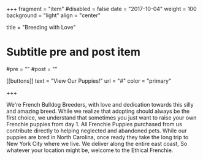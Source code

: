 +++
fragment = "item"
#disabled = false
date = "2017-10-04"
weight = 100
background = "light"
align = "center"

title = "Breeding with Love"

# Subtitle pre and post item
#pre = ""
#post = ""


[[buttons]]
  text = "View Our Puppies!"
  url = "#"
  color = "primary"

+++

We're French Bulldog Breeders, with love and dedication towards this silly and amazing breed. While we realize that adopting should always be the first choice, we understand that sometimes you just want to raise your own Frenchie puppies from day 1. All Frenchie Puppies purchased from us contribute directly to helping neglected and abandoned pets. While our puppies are bred in North Carolina, once ready they take the long trip to New York City where we live. We deliver along the entire east coast, So whatever your location might be, welcome to the Ethical Frenchie.
